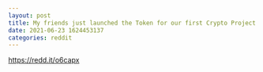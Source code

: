 ```yaml
--- 
layout: post 
title: My friends just launched the Token for our first Crypto Project and i never had such a good feeling everyday at work 
date: 2021-06-23 1624453137 
categories: reddit 
--- 
```

https://redd.it/o6capx